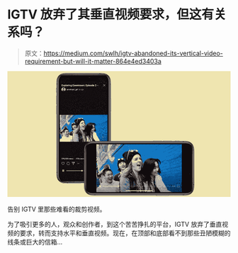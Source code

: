 # IGTV 放弃了其垂直视频要求，但这有关系吗？

> 原文：<https://medium.com/swlh/igtv-abandoned-its-vertical-video-requirement-but-will-it-matter-864e4ed3403a>

![](img/cffbf7283c3c1df12ee51b69e886d597.png)

告别 IGTV 里那些难看的裁剪视频。

为了吸引更多的人，观众和创作者，到这个苦苦挣扎的平台，IGTV 放弃了垂直视频的要求，转而支持水平和垂直视频。现在，在顶部和底部看不到那些丑陋模糊的线条或巨大的信箱…
